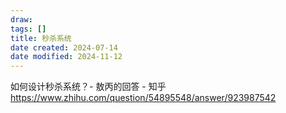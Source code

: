 ```yaml
---
draw:
tags: []
title: 秒杀系统
date created: 2024-07-14
date modified: 2024-11-12
---
```


如何设计秒杀系统？- 敖丙的回答 - 知乎  
https://www.zhihu.com/question/54895548/answer/923987542
